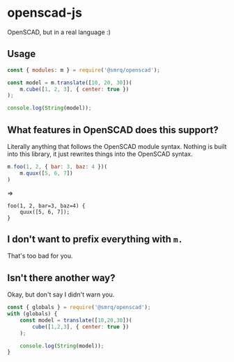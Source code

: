 # openscad-js
OpenSCAD, but in a real language :)

## Usage
```js
const { modules: m } = require('@smrq/openscad');

const model = m.translate([10, 20, 30])(
    m.cube([1, 2, 3], { center: true })
);

console.log(String(model));
```

## What features in OpenSCAD does this support?

Literally anything that follows the OpenSCAD module syntax. Nothing is built into this library, it just rewrites things into the OpenSCAD syntax.

```js
m.foo(1, 2, { bar: 3, baz: 4 })(
    m.quux([5, 6, 7])
)
```
=>
```scad
foo(1, 2, bar=3, baz=4) {
    quux([5, 6, 7]);
}
```

## I don't want to prefix everything with `m.`
That's too bad for you.

## Isn't there another way?
Okay, but don't say I didn't warn you.

```js
const { globals } = require('@smrq/openscad');
with (globals) {
    const model = translate([10,20,30])(
        cube([1,2,3], { center: true })
    );

    console.log(String(model));
}
```

